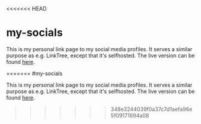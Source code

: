 <<<<<<< HEAD
# my-socials

This is my personal link page to my social media profiles. It serves a similar purpose as e.g. LinkTree, except that it's selfhosted. The live version can be found [here](https://https://my-links-97a35.web.app/).


=======
#my-socials

This is my personal link page to my social media profiles. It serves a similar purpose as e.g. LinkTree, except that it's selfhosted. The live version can be found [here](https://my-links-97a35.web.app/).


>>>>>>> 348e3244039f0a37c7d1aefa96e5f09171694a08
